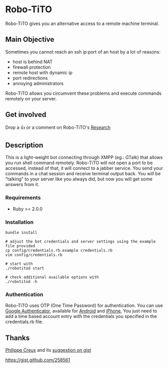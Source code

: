 # Robo-TiTO
 Robo-TiTO gives you an alternative access to a remote machine terminal.

## Main Objective
Sometimes you cannot reach an ssh ip:port of an host by a lot of reasons:

* host is behind NAT
* firewall protection
* remote host with dynamic ip
* port redirections
* annoying administrators

Robo-TiTO allows you circumvent these problems and execute commands remotely on your server.

## Get involved
Drop a :+1: or a comment on Robo-TiTO's [Research](https://github.com/formigarafa/robotito/issues/4)

## Description
This is a light-weight bot connecting through XMPP (eg.: GTalk) that allows you run shell command remotely.
Robo-TiTO will not open a port to be accessed, instead of that, it will connect to a jabber service.
You send your commands in a chat session and receive terminal output back.
You will be "talking" to your server like you always did, but now you will get some answers from it.

### Requirements

* Ruby >= 2.0.0

### Installation

```
bundle install

# adjust the bot credentials and server settings using the example file provided
cp config/credentials.rb.example credentials.rb
vim config/credentials.rb

# start with
./robotitod start

# check additional available options with
./robotitod -h

```

### Authentication
Robo-TiTO uses OTP (One Time Password) for authentication. You can use
[Google Authenticator](https://github.com/google/google-authenticator), available for [Android](https://play.google.com/store/apps/details?id=com.google.android.apps.authenticator2) and [iPhone](https://itunes.apple.com/en/app/google-authenticator/id388497605),
You just need to add a time based account entry with the credentials you specified
in the credentials.rb file.

## Thanks
[Philippe Creux](http://github.com/pcreux) and its [suggestion on gist](https://gist.github.com/258561)

https://gist.github.com/258561
